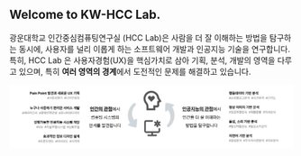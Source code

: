 ## Welcome to KW-HCC Lab.

광운대학교 인간중심컴퓨팅연구실 (HCC Lab)은 사람을 더 잘 이해하는 방법을 탐구하는 동시에, 사용자를 널리 이롭게 하는 소프트웨어 개발과 인공지능 기술을 연구합니다. 특히, HCC Lab 은 사용자경험(UX)을 핵심가치로 삼아 기획, 분석, 개발의 영역을 다루고 있으며, 특히 **여러 영역의 경계**에서 도전적인 문제를 해결하고 있습니다.

![title](https://github.com/kw-hcclab/.github/blob/main/profile/%EC%97%B0%EA%B5%AC%EC%8B%A4%20%EC%BB%A8%EC%85%89.png?raw=true)



